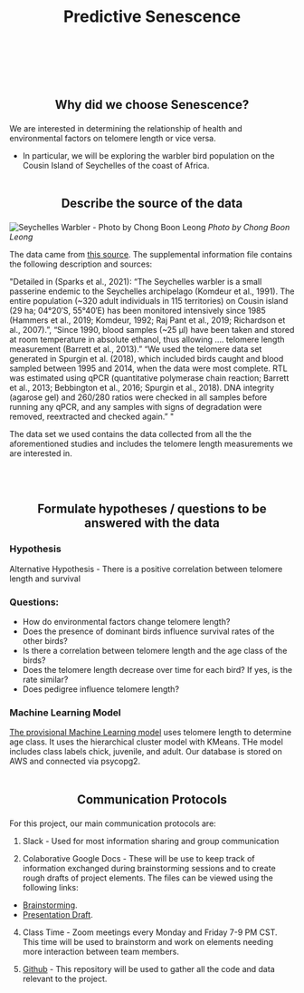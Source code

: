 # **<p align="center">Predictive Senescence</p>** <br/><br/>





## **<p align="center">Why did we choose Senescence?</p>**

We are interested in determining the relationship of health and environmental factors on telomere length or vice versa. 
- In particular, we will be exploring the warbler bird population on the Cousin Island of Seychelles of the coast of Africa.
<br/><br/>
## **<p align="center">Describe the source of the data</p>**

![Seychelles Warbler - Photo by Chong Boon Leong](https://user-images.githubusercontent.com/76575162/133174385-668707e5-8097-49fb-8998-21ec680a55eb.jpg)
<em>Photo by Chong Boon Leong</em>


The data came from [this source](https://data.world/datagov-uk/e102ccd7-cd2a-4e73-8fe2-ec3f5f415ae5). The supplemental information file contains the following description and sources:

"Detailed in (Sparks et al., 2021): “The Seychelles warbler is a small passerine endemic to the Seychelles archipelago (Komdeur et al., 1991). The entire population (~320 adult individuals in 115 territories) on Cousin island (29 ha; 04°20′S, 55°40′E) has been monitored intensively since 1985 (Hammers et al., 2019; Komdeur, 1992; Raj Pant et al., 2019; Richardson et al., 2007).”, “Since 1990, blood samples (~25 μl) have been taken and stored at room temperature in absolute ethanol, thus allowing …. telomere length measurement (Barrett et al., 2013).” “We used the telomere data set generated in Spurgin et al. (2018), which included birds caught and blood sampled between 1995 and 2014, when the data were most complete. RTL was estimated using qPCR (quantitative polymerase chain reaction; Barrett et al., 2013; Bebbington et al., 2016; Spurgin et al., 2018). DNA integrity (agarose gel) and 260/280 ratios were checked in all samples before running any qPCR, and any samples with signs of degradation were removed, reextracted and checked again.” "

The data set we used contains the data collected from all the the aforementioned studies and includes the telomere length measurements we are interested in.

<br/><br/>
## **<p align="center">Formulate hypotheses / questions to be answered with the data</p>**
### Hypothesis

Alternative Hypothesis - There is a positive correlation between telomere length and survival

### Questions: 

- How do environmental factors change telomere length? 
- Does the presence of dominant birds influence survival rates of the other birds?
- Is there a correlation between telomere length and the age class of the birds?
- Does the telomere length decrease over time for each bird? If yes, is the rate similar?
- Does pedigree influence telomere length?

### Machine Learning Model

[The provisional Machine Learning model](https://github.com/MuzX9p088KKe/Predictive_Senescence/blob/main/Resources/Notebook/hierarchicalCluster.ipynb) uses telomere length to determine age class. It uses the hierarchical cluster model with KMeans. THe model includes class labels chick, juvenile, and adult. Our database is stored on AWS and connected via psycopg2.
<br/><br/>
## **<p align="center">Communication Protocols </p>**
For this project, our main communication protocols are: 
1) Slack - Used for most information sharing and group communication

2) Colaborative Google Docs - These will be use to keep track of information exchanged during brainstorming sessions and to create rough drafts of project elements. The files can be viewed using the following links:
  - [Brainstorming](https://docs.google.com/document/d/1MGxBJxMPExYl-iUV2lnuVSc6y_O8LIk3iAu2WnsP-tg/edit).
  - [Presentation Draft](https://docs.google.com/presentation/d/1L9v7cA1KCoQ5ybVa5znx3wh-Nd-GpyE_nK2fvRqJfrA/edit?usp=sharing).

4) Class Time - Zoom meetings every Monday and Friday 7-9 PM CST. This time will be used to brainstorm and work on elements needing more interaction between team members.

5) [Github](https://github.com/MuzX9p088KKe/Predictive_Senescence) - This repository will be used to gather all the code and data relevant to the project.

